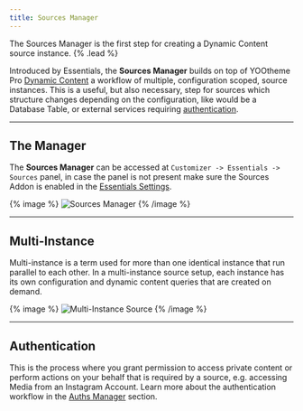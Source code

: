 ```yaml
---
title: Sources Manager
---
```


The Sources Manager is the first step for creating a Dynamic Content source instance. {% .lead %}

Introduced by Essentials, the **Sources Manager** builds on top of YOOtheme Pro [Dynamic Content](https://yootheme.com/support/yootheme-pro/joomla/dynamic-content) a workflow of multiple, configuration scoped, source instances. This is a useful, but also necessary, step for sources which structure changes depending on the configuration, like would be a Database Table, or external services requiring [authentication](#authentication).

---

## The Manager

The **Sources Manager** can be accessed at `Customizer -> Essentials -> Sources` panel, in case the panel is not present make sure the Sources Addon is enabled in the [Essentials Settings](../settings).

{% image %}
![Sources Manager](/assets/ytp/sources/sources-manager.gif)
{% /image %}

---

## Multi-Instance

Multi-instance is a term used for more than one identical instance that run parallel to each other. In a multi-instance source setup, each instance has its own configuration and dynamic content queries that are created on demand.

{% image %}
![Multi-Instance Source](/assets/ytp/sources/multi-instance.png)
{% /image %}

---

## Authentication

This is the process where you grant permission to access private content or perform actions on your behalf that is required by a source, e.g. accessing Media from an Instagram Account. Learn more about the authentication workflow in the [Auths Manager](../auths-manager) section.
